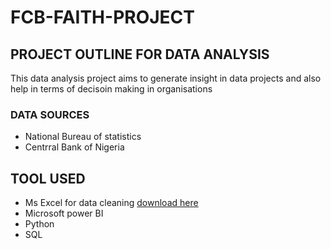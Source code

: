 # FCB-FAITH-PROJECT
## PROJECT OUTLINE FOR DATA ANALYSIS
This data analysis project aims to generate insight in data projects and also help in terms of decisoin making in organisations
### DATA SOURCES 
- National Bureau of statistics
- Centrral Bank of Nigeria
## TOOL USED
- Ms Excel for data cleaning [download here](https://microsoft.com)
- Microsoft power BI
- Python
- SQL
 
